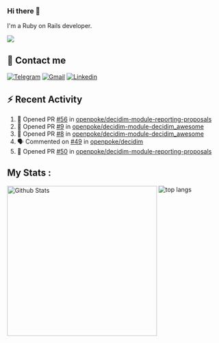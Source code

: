 ### Hi there 👋

I'm a Ruby on Rails developer.

<img src="https://komarev.com/ghpvc/?username=antopalidi&color=blueviolet">

## 📩 Contact me 
[![Telegram](https://img.shields.io/badge/Telegram-2CA5E0?style=for-the-badge&logo=telegram&logoColor=white)](https://t.me/anna_top)
[![Gmail](https://img.shields.io/badge/email-D14836?style=for-the-badge&logo=gmail&logoColor=white)](mailto:topalidisanna@gmail.com)
[![Linkedin](https://img.shields.io/badge/LinkedIn-0077B5?style=for-the-badge&logo=linkedin&logoColor=white)](https://www.linkedin.com/in/topalidi/)
<!-- [![Codewars](https://img.shields.io/badge/Codewars-B1361E?style=for-the-badge&logo=Codewars&logoColor=white)](https://www.codewars.com/users/antopalidi) -->

## :zap: Recent Activity

<!--START_SECTION:activity-->
1. 💪 Opened PR [#56](https://github.com/openpoke/decidim-module-reporting-proposals/pull/56) in [openpoke/decidim-module-reporting-proposals](https://github.com/openpoke/decidim-module-reporting-proposals)
2. 💪 Opened PR [#9](https://github.com/openpoke/decidim-module-decidim_awesome/pull/9) in [openpoke/decidim-module-decidim_awesome](https://github.com/openpoke/decidim-module-decidim_awesome)
3. 💪 Opened PR [#8](https://github.com/openpoke/decidim-module-decidim_awesome/pull/8) in [openpoke/decidim-module-decidim_awesome](https://github.com/openpoke/decidim-module-decidim_awesome)
4. 🗣 Commented on [#49](https://github.com/openpoke/decidim/issues/49) in [openpoke/decidim](https://github.com/openpoke/decidim)
5. 💪 Opened PR [#50](https://github.com/openpoke/decidim-module-reporting-proposals/pull/50) in [openpoke/decidim-module-reporting-proposals](https://github.com/openpoke/decidim-module-reporting-proposals)
<!--END_SECTION:activity-->

## My Stats :
<!--
<img alt="activity" src="https://streak-stats.demolab.com?user=antopalidi" />
-->
<div>
<img align="top" width="350px" alt="Github Stats" src="https://github-readme-stats-1-brown.vercel.app/api?username=antopalidi&count_private=true&show_icons=true&hide_border=true" />
<img align="top" alt="top langs" src="https://github-readme-stats-1-brown.vercel.app/api/top-langs/?username=antopalidi&layout=compact" />
 </div>
<!--
#### [My CV](https://antopalidi.github.io/my_cv/)
-->

<!--
**antopalidi/antopalidi** is a ✨ _special_ ✨ repository because its `README.md` (this file) appears on your GitHub profile.
-->
